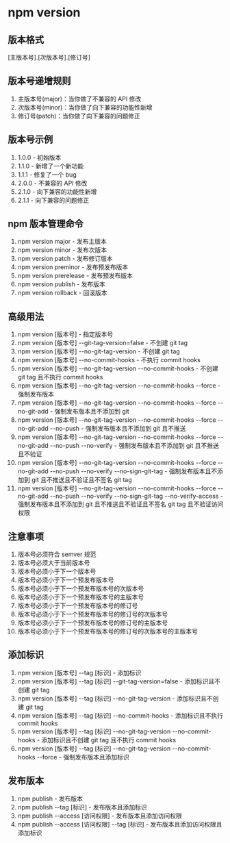 # npm version

## 版本格式

[主版本号].[次版本号].[修订号]

## 版本号递增规则

1. 主版本号(major)：当你做了不兼容的 API 修改
2. 次版本号(minor)：当你做了向下兼容的功能性新增
3. 修订号(patch)：当你做了向下兼容的问题修正

## 版本号示例

1. 1.0.0 - 初始版本
2. 1.1.0 - 新增了一个新功能
3. 1.1.1 - 修复了一个 bug
4. 2.0.0 - 不兼容的 API 修改
5. 2.1.0 - 向下兼容的功能性新增
6. 2.1.1 - 向下兼容的问题修正

## npm 版本管理命令

1. npm version major - 发布主版本
2. npm version minor - 发布次版本
3. npm version patch - 发布修订版本
4. npm version preminor - 发布预发布版本
5. npm version prerelease - 发布预发布版本
6. npm version publish - 发布版本
7. npm version rollback - 回滚版本

## 高级用法

1. npm version [版本号] - 指定版本号
2. npm version [版本号] --git-tag-version=false - 不创建 git tag
3. npm version [版本号] --no-git-tag-version - 不创建 git tag
4. npm version [版本号] --no-commit-hooks - 不执行 commit hooks
5. npm version [版本号] --no-git-tag-version --no-commit-hooks - 不创建 git tag 且不执行 commit hooks
6. npm version [版本号] --no-git-tag-version --no-commit-hooks --force - 强制发布版本
7. npm version [版本号] --no-git-tag-version --no-commit-hooks --force --no-git-add - 强制发布版本且不添加到 git
8. npm version [版本号] --no-git-tag-version --no-commit-hooks --force --no-git-add --no-push - 强制发布版本且不添加到 git 且不推送
9. npm version [版本号] --no-git-tag-version --no-commit-hooks --force --no-git-add --no-push --no-verify - 强制发布版本且不添加到 git 且不推送且不验证
10. npm version [版本号] --no-git-tag-version --no-commit-hooks --force --no-git-add --no-push --no-verify --no-sign-git-tag - 强制发布版本且不添加到 git 且不推送且不验证且不签名 git tag
11. npm version [版本号] --no-git-tag-version --no-commit-hooks --force --no-git-add --no-push --no-verify --no-sign-git-tag --no-verify-access - 强制发布版本且不添加到 git 且不推送且不验证且不签名 git tag 且不验证访问权限

## 注意事项

1. 版本号必须符合 semver 规范
2. 版本号必须大于当前版本号
3. 版本号必须小于下一个版本号
4. 版本号必须小于下一个预发布版本号
5. 版本号必须小于下一个预发布版本号的次版本号
6. 版本号必须小于下一个预发布版本号的主版本号
7. 版本号必须小于下一个预发布版本号的修订号
8. 版本号必须小于下一个预发布版本号的修订号的次版本号
9. 版本号必须小于下一个预发布版本号的修订号的主版本号
10. 版本号必须小于下一个预发布版本号的修订号的次版本号的主版本号

## 添加标识

1. npm version [版本号] --tag [标识] - 添加标识
2. npm version [版本号] --tag [标识] --git-tag-version=false - 添加标识且不创建 git tag
3. npm version [版本号] --tag [标识] --no-git-tag-version - 添加标识且不创建 git tag
4. npm version [版本号] --tag [标识] --no-commit-hooks - 添加标识且不执行 commit hooks
5. npm version [版本号] --tag [标识] --no-git-tag-version --no-commit-hooks - 添加标识且不创建 git tag 且不执行 commit hooks
6. npm version [版本号] --tag [标识] --no-git-tag-version --no-commit-hooks --force - 强制发布版本且添加标识

## 发布版本

1. npm publish - 发布版本
2. npm publish --tag [标识] - 发布版本且添加标识
3. npm publish --access [访问权限] - 发布版本且添加访问权限
4. npm publish --access [访问权限] --tag [标识] - 发布版本且添加访问权限且添加标识
